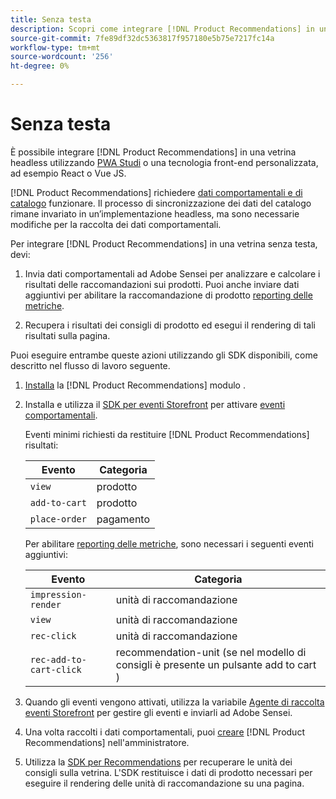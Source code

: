 ```yaml
---
title: Senza testa
description: Scopri come integrare [!DNL Product Recommendations] in una vetrina senza testa.
source-git-commit: 7fe89df32dc5363817f957180e5b75e7217fc14a
workflow-type: tm+mt
source-wordcount: '256'
ht-degree: 0%

---
```


# Senza testa

È possibile integrare [!DNL Product Recommendations] in una vetrina headless utilizzando [PWA Studi](https://developer.adobe.com/commerce/pwa-studio/) o una tecnologia front-end personalizzata, ad esempio React o Vue JS.

[!DNL Product Recommendations] richiedere [dati comportamentali e di catalogo](https://devdocs.magento.com/recommendations/product-recs.html#typesofdata) funzionare. Il processo di sincronizzazione dei dati del catalogo rimane invariato in un’implementazione headless, ma sono necessarie modifiche per la raccolta dei dati comportamentali.

Per integrare [!DNL Product Recommendations] in una vetrina senza testa, devi:

1. Invia dati comportamentali ad Adobe Sensei per analizzare e calcolare i risultati delle raccomandazioni sui prodotti. Puoi anche inviare dati aggiuntivi per abilitare la raccomandazione di prodotto [reporting delle metriche](workspace.md).

1. Recupera i risultati dei consigli di prodotto ed esegui il rendering di tali risultati sulla pagina.

Puoi eseguire entrambe queste azioni utilizzando gli SDK disponibili, come descritto nel flusso di lavoro seguente.

1. [Installa](install-configure.md) la [!DNL Product Recommendations] modulo .

1. Installa e utilizza il [SDK per eventi Storefront](https://devdocs.magento.com/shared-services/storefront-events-sdk.html) per attivare [eventi comportamentali](https://devdocs.magento.com/recommendations/events.html).

   Eventi minimi richiesti da restituire [!DNL Product Recommendations] risultati:

   | Evento | Categoria |
   |--- | ---|
   | `view` | prodotto |
   | `add-to-cart` | prodotto |
   | `place-order` | pagamento |

   Per abilitare [reporting delle metriche](workspace.md), sono necessari i seguenti eventi aggiuntivi:

   | Evento | Categoria |
   |--- | ---|
   | `impression-render` | unità di raccomandazione |
   | `view` | unità di raccomandazione |
   | `rec-click` | unità di raccomandazione |
   | `rec-add-to-cart-click` | recommendation-unit (se nel modello di consigli è presente un pulsante add to cart ) |

1. Quando gli eventi vengono attivati, utilizza la variabile [Agente di raccolta eventi Storefront](https://devdocs.magento.com/shared-services/storefront-event-collector.html) per gestire gli eventi e inviarli ad Adobe Sensei.

1. Una volta raccolti i dati comportamentali, puoi [creare](create.md) [!DNL Product Recommendations] nell&#39;amministratore.

1. Utilizza la [SDK per Recommendations](https://devdocs.magento.com/recommendations/recs-api.html) per recuperare le unità dei consigli sulla vetrina. L&#39;SDK restituisce i dati di prodotto necessari per eseguire il rendering delle unità di raccomandazione su una pagina.
